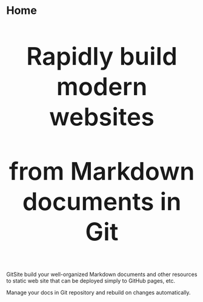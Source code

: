 # Home

<div style="margin:3rem 0;text-align:center;font-weight:600;">
<p style="font-size:4rem;line-height:5rem;">Rapidly build modern websites</p>
<p style="font-size:4rem;line-height:5rem;">from Markdown documents in Git</p>
</div>

GitSite build your well-organized Markdown documents and other resources to static web site that can be deployed simply to GitHub pages, etc.

Manage your docs in Git repository and rebuild on changes automatically.

